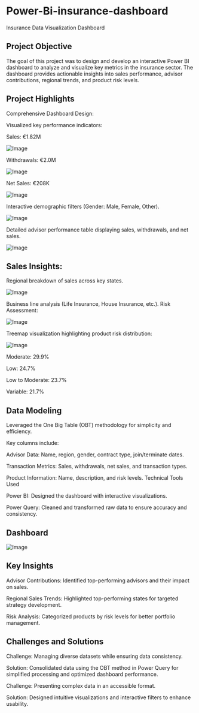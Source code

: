 # Power-Bi-insurance-dashboard
Insurance Data Visualization Dashboard

Project Objective
--------
The goal of this project was to design and develop an interactive Power BI dashboard to analyze and visualize key metrics in the insurance sector. The dashboard provides actionable insights into sales performance, advisor contributions, regional trends, and product risk levels.

Project Highlights
--
Comprehensive Dashboard Design:

Visualized key performance indicators:

Sales: €1.82M

![Image](https://github.com/user-attachments/assets/3a239b49-413c-42f3-8781-eb842b292cd0)



Withdrawals: €2.0M

![Image](https://github.com/user-attachments/assets/519d9142-0978-4362-94e3-da699ee86b74)


Net Sales: €208K

![Image](https://github.com/user-attachments/assets/d9a2ecf3-e1d3-456f-8f1a-131e62663041)



Interactive demographic filters (Gender: Male, Female, Other).

![Image](https://github.com/user-attachments/assets/a8e96cc4-818a-4fea-87aa-45a31e901653)



Detailed advisor performance table displaying sales, withdrawals, and net sales.

![Image](https://github.com/user-attachments/assets/e75319ee-0246-49b9-8ab1-d4e0c53a18f2)


Sales Insights:
---
Regional breakdown of sales across key states.

![Image](https://github.com/user-attachments/assets/f4e43aa0-ec52-4f01-81bb-0416582783c7)



Business line analysis (Life Insurance, House Insurance, etc.).
Risk Assessment:

![Image](https://github.com/user-attachments/assets/27556c09-2e47-48e5-95e7-696aca43caa8)



Treemap visualization highlighting product risk distribution:


![Image](https://github.com/user-attachments/assets/c0d91e06-a047-459f-956a-ff805331ecdb)


Moderate: 29.9%

Low: 24.7%

Low to Moderate: 23.7%

Variable: 21.7%

Data Modeling
-
Leveraged the One Big Table (OBT) methodology for simplicity and efficiency.

Key columns include:

Advisor Data: Name, region, gender, contract type, join/terminate dates.

Transaction Metrics: Sales, withdrawals, net sales, and transaction types.

Product Information: Name, description, and risk levels.
Technical Tools Used

Power BI: Designed the dashboard with interactive visualizations.

Power Query: Cleaned and transformed raw data to ensure accuracy and consistency.

Dashboard
--

![Image](https://github.com/user-attachments/assets/879b5560-bca7-4d19-bf46-dbadcf109d37)


Key Insights
--
Advisor Contributions: Identified top-performing advisors and their impact on sales.

Regional Sales Trends: Highlighted top-performing states for targeted strategy development.

Risk Analysis: Categorized products by risk levels for better portfolio management.

Challenges and Solutions
--
Challenge: Managing diverse datasets while ensuring data consistency.

Solution: Consolidated data using the OBT method in Power Query for simplified processing and optimized dashboard performance.

Challenge: Presenting complex data in an accessible format.

Solution: Designed intuitive visualizations and interactive filters to enhance usability.

